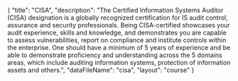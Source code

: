 {
	"title": "CISA",
	"description": "The Certified Information Systems Auditor (CISA) designation is a globally recognized certification for IS audit control, assurance and security professionals. Being CISA-certified showcases your audit experience, skills and knowledge, and demonstrates you are capable to assess vulnerabilities, report on compliance and institute controls within the enterprise. One should have a minimum of 5 years of experience and be able to demonstrate proficiency and understanding across the 5 domains areas, which include auditing information systems, protection of information assets and others.",
	"dataFileName": "cisa",
	"layout": "course"
}